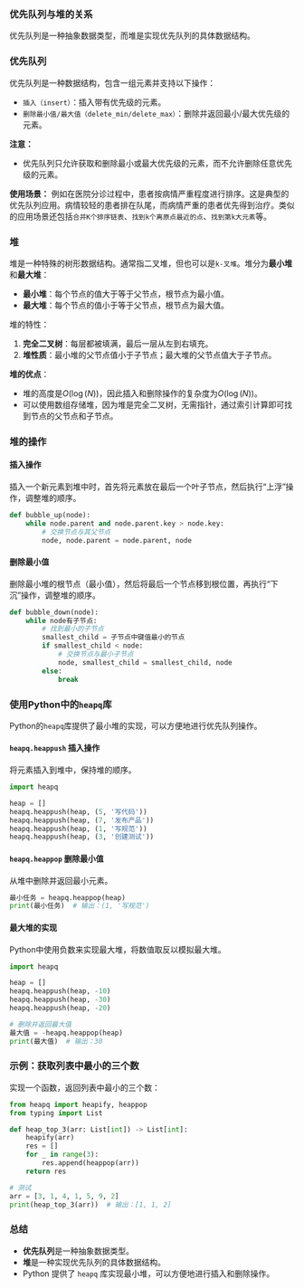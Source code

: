 ### 优先队列与堆的关系
优先队列是一种抽象数据类型，而堆是实现优先队列的具体数据结构。

### 优先队列
优先队列是一种数据结构，包含一组元素并支持以下操作：
- `插入（insert）`：插入带有优先级的元素。
- `删除最小值/最大值（delete_min/delete_max）`：删除并返回最小/最大优先级的元素。

**注意：**
- 优先队列只允许获取和删除最小或最大优先级的元素，而不允许删除任意优先级的元素。

**使用场景：**
例如在医院分诊过程中，患者按病情严重程度进行排序。这是典型的优先队列应用。病情较轻的患者排在队尾，而病情严重的患者优先得到治疗。类似的应用场景还包括`合并K个排序链表`、`找到k个离原点最近的点`、`找到第k大元素`等。

### 堆
堆是一种特殊的树形数据结构。通常指二叉堆，但也可以是`k-叉堆`。堆分为**最小堆**和**最大堆**：
- **最小堆**：每个节点的值大于等于父节点，根节点为最小值。
- **最大堆**：每个节点的值小于等于父节点，根节点为最大值。

堆的特性：
1. **完全二叉树**：每层都被填满，最后一层从左到右填充。
2. **堆性质**：最小堆的父节点值小于子节点；最大堆的父节点值大于子节点。

**堆的优点**：
- 堆的高度是$O(\log(N))$，因此插入和删除操作的复杂度为$O(\log(N))$。
- 可以使用数组存储堆，因为堆是完全二叉树，无需指针，通过索引计算即可找到节点的父节点和子节点。

### 堆的操作

#### 插入操作
插入一个新元素到堆中时，首先将元素放在最后一个叶子节点，然后执行“上浮”操作，调整堆的顺序。

```python
def bubble_up(node):
    while node.parent and node.parent.key > node.key:
        # 交换节点与其父节点
        node, node.parent = node.parent, node
```

#### 删除最小值
删除最小堆的根节点（最小值），然后将最后一个节点移到根位置，再执行“下沉”操作，调整堆的顺序。

```python
def bubble_down(node):
    while node有子节点:
        # 找到最小的子节点
        smallest_child = 子节点中键值最小的节点
        if smallest_child < node:
            # 交换节点与最小子节点
            node, smallest_child = smallest_child, node
        else:
            break
```

### 使用Python中的`heapq`库

Python的`heapq`库提供了最小堆的实现，可以方便地进行优先队列操作。

#### `heapq.heappush` 插入操作
将元素插入到堆中，保持堆的顺序。

```python
import heapq

heap = []
heapq.heappush(heap, (5, '写代码'))
heapq.heappush(heap, (7, '发布产品'))
heapq.heappush(heap, (1, '写规范'))
heapq.heappush(heap, (3, '创建测试'))
```

#### `heapq.heappop` 删除最小值
从堆中删除并返回最小元素。

```python
最小任务 = heapq.heappop(heap)
print(最小任务)  # 输出：(1, '写规范')
```

#### 最大堆的实现
Python中使用负数来实现最大堆，将数值取反以模拟最大堆。

```python
import heapq

heap = []
heapq.heappush(heap, -10)
heapq.heappush(heap, -30)
heapq.heappush(heap, -20)

# 删除并返回最大值
最大值 = -heapq.heappop(heap)
print(最大值)  # 输出：30
```

### 示例：获取列表中最小的三个数
实现一个函数，返回列表中最小的三个数：

```python
from heapq import heapify, heappop
from typing import List

def heap_top_3(arr: List[int]) -> List[int]:
    heapify(arr)
    res = []
    for _ in range(3):
        res.append(heappop(arr))
    return res

# 测试
arr = [3, 1, 4, 1, 5, 9, 2]
print(heap_top_3(arr))  # 输出：[1, 1, 2]
```

### 总结
- **优先队列**是一种抽象数据类型。
- **堆**是一种实现优先队列的具体数据结构。
- Python 提供了 `heapq` 库实现最小堆，可以方便地进行插入和删除操作。
